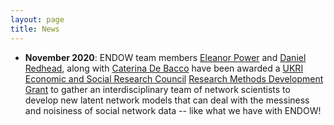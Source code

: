 ```yaml
---
layout: page
title: News
---
```


- **November 2020**: ENDOW team members [Eleanor Power](https://eapower.github.io/) and [Daniel Redhead](https://www.eva.mpg.de/ecology/staff/daniel-redhead.html), along with [Caterina De Bacco](https://cdebacco.com/) have been awarded a [UKRI Economic and Social Research Council](https://esrc.ukri.org/) [Research Methods Development Grant](https://webarchive.nationalarchives.gov.uk/20200930153858/https://esrc.ukri.org/funding/funding-opportunities/esrc-rmdg-2020/) to gather an interdisciplinary team of network scientists to develop new latent network models that can deal with the messiness and noisiness of social network data -- like what we have with ENDOW! 
